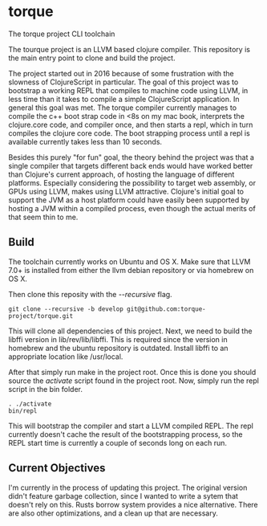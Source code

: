 # torque

The torque project CLI toolchain

The tourque project is an LLVM based clojure compiler. This repository is the
main entry point to clone and build the project.

The project started out in 2016 because of some frustration with the slowness
of ClojureScript in particular. The goal of this project was to bootstrap a working 
REPL that compiles to machine code using LLVM, in less time than it takes to
compile a simple ClojureScript application. In general this goal was met. The torque
compiler currently manages to compile the c++ boot strap code in <8s on my mac book,
interprets the clojure.core code, and compiler once, and then starts a repl, which
in turn compiles the clojure core code. The boot strapping process until a repl
is available currently takes less than 10 seconds.

Besides this purely "for fun" goal, the theory behind the project was that a single 
compiler that targets different back ends would have worked better than Clojure's
current approach, of hosting the language of different platforms. Especially 
considering the possibility to target web assembly, or GPUs using LLVM, makes using
LLVM attractive. Clojure's initial goal to support the JVM as a host platform could
have easily been supported by hosting a JVM within a compiled process, even though the 
actual merits of that seem thin to me.

## Build

The toolchain currently works on Ubuntu and OS X. Make sure that LLVM 7.0+ is
installed from either the llvm debian repository or via homebrew on OS X.

Then clone this reposity with the *--recursive* flag. 

    git clone --recursive -b develop git@github.com:torque-project/torque.git
    
This will clone all dependencies of this project. Next, we need to build the
libffi version in lib/rev/lib/libffi. This is required since the version in
homebrew and the ubuntu repository is outdated. Install libffi to an appropriate
location like /usr/local.

After that simply run make in the project root. Once this is done you should
source the *activate* script found in the project root. Now, simply run the
repl script in the bin folder.

    . ./activate
    bin/repl
    
This will bootstrap the compiler and start a LLVM compiled REPL. The repl currently
doesn't cache the result of the bootstrapping process, so the REPL start time is 
currently a couple of seconds long on each run.

## Current Objectives

I'm currently in the process of updating this project. The original version didn't feature
garbage collection, since I wanted to write a sytem that doesn't rely on this. Rusts borrow 
system provides a nice alternative. There are also other optimizations, and a clean up that
are necessary.
